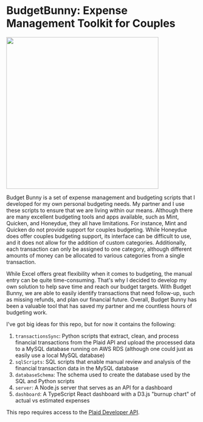 # BudgetBunny: Expense Management Toolkit for Couples

<img src="https://user-images.githubusercontent.com/19921759/221780348-a369f062-3e2d-4d79-9bc5-e2bbc498c791.png" height="400">

Budget Bunny is a set of expense management and budgeting scripts that I developed for my own personal budgeting needs. My partner and I use these scripts to ensure that we are living within our means. Although there are many excellent budgeting tools and apps available, such as Mint, Quicken, and Honeydue, they all have limitations. For instance, Mint and Quicken do not provide support for couples budgeting. While Honeydue does offer couples budgeting support, its interface can be difficult to use, and it does not allow for the addition of custom categories. Additionally, each transaction can only be assigned to one category, although different amounts of money can be allocated to various categories from a single transaction.

While Excel offers great flexibility when it comes to budgeting, the manual entry can be quite time-consuming. That's why I decided to develop my own solution to help save time and reach our budget targets. With Budget Bunny, we are able to easily identify transactions that need follow-up, such as missing refunds, and plan our financial future. Overall, Budget Bunny has been a valuable tool that has saved my partner and me countless hours of budgeting work.

I've got big ideas for this repo, but for now it contains the following:

1. `transactionsSync`: Python scripts that extract, clean, and process financial transactions from the Plaid API and upload the processed data to a MySQL database running on AWS RDS (although one could just as easily use a local MySQL database)
2. `sqlScripts`: SQL scripts that enable manual review and analysis of the financial transaction data in the MySQL database
3. `databaseSchema`: The schema used to create the database used by the SQL and Python scripts
4. `server`: A Node.js server that serves as an API for a dashboard
5. `dashboard`: A TypeScript React dashboard with a D3.js "burnup chart" of actual vs estimated expenses

This repo requires access to the [Plaid Developer API](https://plaid.com/docs/api/).
